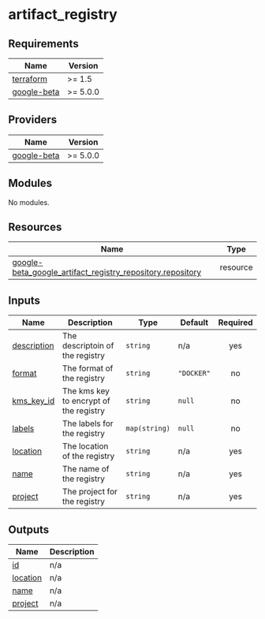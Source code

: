 # artifact_registry

<!-- BEGINNING OF PRE-COMMIT-TERRAFORM DOCS HOOK -->
## Requirements

| Name | Version |
|------|---------|
| <a name="requirement_terraform"></a> [terraform](#requirement\_terraform) | >= 1.5 |
| <a name="requirement_google-beta"></a> [google-beta](#requirement\_google-beta) | >= 5.0.0 |

## Providers

| Name | Version |
|------|---------|
| <a name="provider_google-beta"></a> [google-beta](#provider\_google-beta) | >= 5.0.0 |

## Modules

No modules.

## Resources

| Name | Type |
|------|------|
| [google-beta_google_artifact_registry_repository.repository](https://registry.terraform.io/providers/hashicorp/google-beta/latest/docs/resources/google_artifact_registry_repository) | resource |

## Inputs

| Name | Description | Type | Default | Required |
|------|-------------|------|---------|:--------:|
| <a name="input_description"></a> [description](#input\_description) | The descriptoin of the registry | `string` | n/a | yes |
| <a name="input_format"></a> [format](#input\_format) | The format of the registry | `string` | `"DOCKER"` | no |
| <a name="input_kms_key_id"></a> [kms\_key\_id](#input\_kms\_key\_id) | The kms key to encrypt of the registry | `string` | `null` | no |
| <a name="input_labels"></a> [labels](#input\_labels) | The labels for the registry | `map(string)` | `null` | no |
| <a name="input_location"></a> [location](#input\_location) | The location of the registry | `string` | n/a | yes |
| <a name="input_name"></a> [name](#input\_name) | The name of the registry | `string` | n/a | yes |
| <a name="input_project"></a> [project](#input\_project) | The project for the registry | `string` | n/a | yes |

## Outputs

| Name | Description |
|------|-------------|
| <a name="output_id"></a> [id](#output\_id) | n/a |
| <a name="output_location"></a> [location](#output\_location) | n/a |
| <a name="output_name"></a> [name](#output\_name) | n/a |
| <a name="output_project"></a> [project](#output\_project) | n/a |
<!-- END OF PRE-COMMIT-TERRAFORM DOCS HOOK -->
